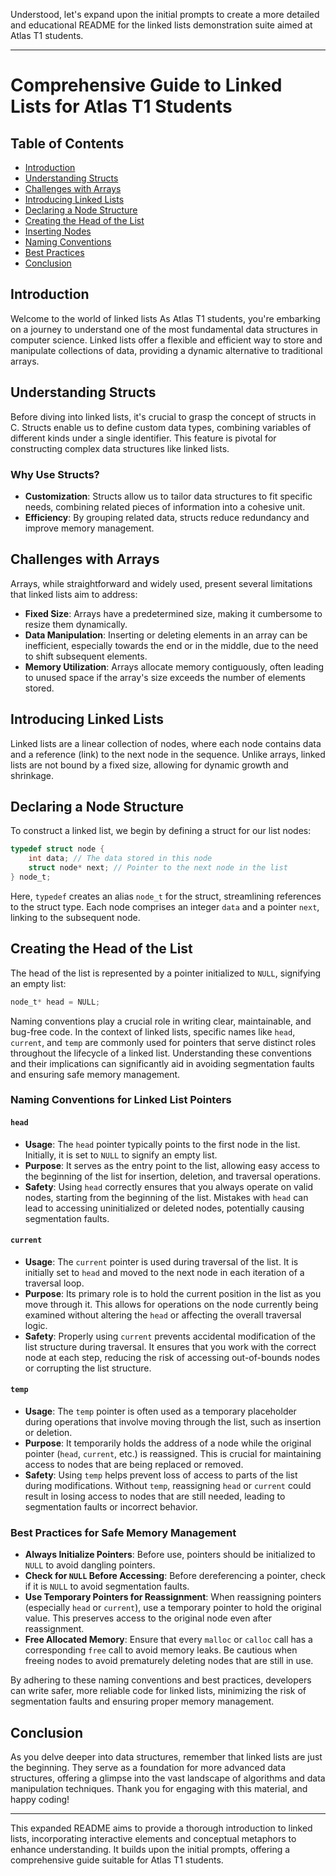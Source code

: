 Understood, let's expand upon the initial prompts to create a more detailed and educational README for the linked lists demonstration suite aimed at Atlas T1 students.

---

# Comprehensive Guide to Linked Lists for Atlas T1 Students

## Table of Contents

- [Introduction](#introduction)
- [Understanding Structs](#understanding-structs)
- [Challenges with Arrays](#challenges-with-arrays)
- [Introducing Linked Lists](#introducing-linked-lists)
- [Declaring a Node Structure](#declaring-a-node-structure)
- [Creating the Head of the List](#creating-the-head-of-the-list)
- [Inserting Nodes](#inserting-nodes)
- [Naming Conventions](#naming-conventions-for-linked-list-pointers)
- [Best Practices](#best-practices-for-safe-memory-management)
- [Conclusion](#conclusion)

## Introduction<a name="introduction"></a>

Welcome to the world of linked lists As Atlas T1 students, you're embarking on a journey to understand one of the most fundamental data structures in computer science. Linked lists offer a flexible and efficient way to store and manipulate collections of data, providing a dynamic alternative to traditional arrays.

## Understanding Structs<a name="understanding-structs"></a>

Before diving into linked lists, it's crucial to grasp the concept of structs in C. Structs enable us to define custom data types, combining variables of different kinds under a single identifier. This feature is pivotal for constructing complex data structures like linked lists.

### Why Use Structs?

- **Customization**: Structs allow us to tailor data structures to fit specific needs, combining related pieces of information into a cohesive unit.
- **Efficiency**: By grouping related data, structs reduce redundancy and improve memory management.

## Challenges with Arrays<a name="challenges-with-arrays"></a>

Arrays, while straightforward and widely used, present several limitations that linked lists aim to address:

- **Fixed Size**: Arrays have a predetermined size, making it cumbersome to resize them dynamically.
- **Data Manipulation**: Inserting or deleting elements in an array can be inefficient, especially towards the end or in the middle, due to the need to shift subsequent elements.
- **Memory Utilization**: Arrays allocate memory contiguously, often leading to unused space if the array's size exceeds the number of elements stored.

## Introducing Linked Lists<a name="introducing-linked-lists"></a>

Linked lists are a linear collection of nodes, where each node contains data and a reference (link) to the next node in the sequence. Unlike arrays, linked lists are not bound by a fixed size, allowing for dynamic growth and shrinkage.

## Declaring a Node Structure<a name="declaring-a-node-structure"></a>

To construct a linked list, we begin by defining a struct for our list nodes:

```c
typedef struct node {
    int data; // The data stored in this node
    struct node* next; // Pointer to the next node in the list
} node_t;
```

Here, `typedef` creates an alias `node_t` for the struct, streamlining references to the struct type. Each node comprises an integer `data` and a pointer `next`, linking to the subsequent node.

## Creating the Head of the List<a name="creating-the-head-of-the-list"></a>

The head of the list is represented by a pointer initialized to `NULL`, signifying an empty list:

```c
node_t* head = NULL;
```

Naming conventions play a crucial role in writing clear, maintainable, and bug-free code. In the context of linked lists, specific names like `head`, `current`, and `temp` are commonly used for pointers that serve distinct roles throughout the lifecycle of a linked list. Understanding these conventions and their implications can significantly aid in avoiding segmentation faults and ensuring safe memory management.

### Naming Conventions for Linked List Pointers<a name="naming-conventions-for-linked-list-pointers"></a>

#### `head`
- **Usage**: The `head` pointer typically points to the first node in the list. Initially, it is set to `NULL` to signify an empty list.
- **Purpose**: It serves as the entry point to the list, allowing easy access to the beginning of the list for insertion, deletion, and traversal operations.
- **Safety**: Using `head` correctly ensures that you always operate on valid nodes, starting from the beginning of the list. Mistakes with `head` can lead to accessing uninitialized or deleted nodes, potentially causing segmentation faults.

#### `current`
- **Usage**: The `current` pointer is used during traversal of the list. It is initially set to `head` and moved to the next node in each iteration of a traversal loop.
- **Purpose**: Its primary role is to hold the current position in the list as you move through it. This allows for operations on the node currently being examined without altering the `head` or affecting the overall traversal logic.
- **Safety**: Properly using `current` prevents accidental modification of the list structure during traversal. It ensures that you work with the correct node at each step, reducing the risk of accessing out-of-bounds nodes or corrupting the list structure.

#### `temp`
- **Usage**: The `temp` pointer is often used as a temporary placeholder during operations that involve moving through the list, such as insertion or deletion.
- **Purpose**: It temporarily holds the address of a node while the original pointer (`head`, `current`, etc.) is reassigned. This is crucial for maintaining access to nodes that are being replaced or removed.
- **Safety**: Using `temp` helps prevent loss of access to parts of the list during modifications. Without `temp`, reassigning `head` or `current` could result in losing access to nodes that are still needed, leading to segmentation faults or incorrect behavior.

### Best Practices for Safe Memory Management<a name="best-practices-for-safe-memory-management"></a>

- **Always Initialize Pointers**: Before use, pointers should be initialized to `NULL` to avoid dangling pointers.
- **Check for `NULL` Before Accessing**: Before dereferencing a pointer, check if it is `NULL` to avoid segmentation faults.
- **Use Temporary Pointers for Reassignment**: When reassigning pointers (especially `head` or `current`), use a temporary pointer to hold the original value. This preserves access to the original node even after reassignment.
- **Free Allocated Memory**: Ensure that every `malloc` or `calloc` call has a corresponding `free` call to avoid memory leaks. Be cautious when freeing nodes to avoid prematurely deleting nodes that are still in use.

By adhering to these naming conventions and best practices, developers can write safer, more reliable code for linked lists, minimizing the risk of segmentation faults and ensuring proper memory management.
## Conclusion<a name="conclusion"></a>

As you delve deeper into data structures, remember that linked lists are just the beginning. They serve as a foundation for more advanced data structures, offering a glimpse into the vast landscape of algorithms and data manipulation techniques. Thank you for engaging with this material, and happy coding!

---

This expanded README aims to provide a thorough introduction to linked lists, incorporating interactive elements and conceptual metaphors to enhance understanding. It builds upon the initial prompts, offering a comprehensive guide suitable for Atlas T1 students.
